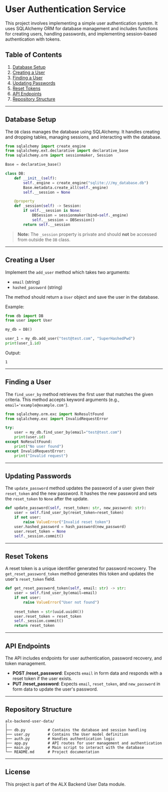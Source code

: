 
# User Authentication Service

This project involves implementing a simple user authentication system. It uses SQLAlchemy ORM for database management and includes functions for creating users, handling passwords, and implementing session-based authentication with tokens.

## Table of Contents
1. [Database Setup](#database-setup)
2. [Creating a User](#creating-a-user)
3. [Finding a User](#finding-a-user)
4. [Updating Passwords](#updating-passwords)
5. [Reset Tokens](#reset-tokens)
6. [API Endpoints](#api-endpoints)
7. [Repository Structure](#repository-structure)

---

## Database Setup

The `DB` class manages the database using SQLAlchemy. It handles creating and dropping tables, managing sessions, and interacting with the database.

```python
from sqlalchemy import create_engine
from sqlalchemy.ext.declarative import declarative_base
from sqlalchemy.orm import sessionmaker, Session

Base = declarative_base()

class DB:
    def __init__(self):
        self._engine = create_engine("sqlite:///my_database.db")
        Base.metadata.create_all(self._engine)
        self.__session = None

    @property
    def _session(self) -> Session:
        if self.__session is None:
            DBSession = sessionmaker(bind=self._engine)
            self.__session = DBSession()
        return self.__session
```

> **Note:** The `_session` property is private and should **not** be accessed from outside the `DB` class.

---

## Creating a User

Implement the `add_user` method which takes two arguments:
- `email` (string)
- `hashed_password` (string)

The method should return a `User` object and save the user in the database.

Example:

```python
from db import DB
from user import User

my_db = DB()

user_1 = my_db.add_user("test@test.com", "SuperHashedPwd")
print(user_1.id)
```

Output:
```
1
```

---

## Finding a User

The `find_user_by` method retrieves the first user that matches the given criteria. This method accepts keyword arguments (e.g., `email='example@example.com'`).

```python
from sqlalchemy.orm.exc import NoResultFound
from sqlalchemy.exc import InvalidRequestError

try:
    user = my_db.find_user_by(email="test@test.com")
    print(user.id)
except NoResultFound:
    print("No user found")
except InvalidRequestError:
    print("Invalid request")
```

---

## Updating Passwords

The `update_password` method updates the password of a user given their `reset_token` and the new password. It hashes the new password and sets the `reset_token` to `None` after the update.

```python
def update_password(self, reset_token: str, new_password: str):
    user = self.find_user_by(reset_token=reset_token)
    if not user:
        raise ValueError("Invalid reset token")
    user.hashed_password = hash_password(new_password)
    user.reset_token = None
    self._session.commit()
```

---

## Reset Tokens

A reset token is a unique identifier generated for password recovery. The `get_reset_password_token` method generates this token and updates the user's `reset_token` field.

```python
def get_reset_password_token(self, email: str) -> str:
    user = self.find_user_by(email=email)
    if not user:
        raise ValueError("User not found")
    
    reset_token = str(uuid.uuid4())
    user.reset_token = reset_token
    self._session.commit()
    return reset_token
```

---

## API Endpoints

The API includes endpoints for user authentication, password recovery, and token management.

- **POST /reset_password**: Expects `email` in form data and responds with a reset token if the user exists.
- **PUT /reset_password**: Expects `email`, `reset_token`, and `new_password` in form data to update the user's password.

---

## Repository Structure

```
alx-backend-user-data/
│
├── db.py          # Contains the database and session handling
├── user.py        # Contains the User model definition
├── auth.py        # Handles authentication logic
├── app.py         # API routes for user management and authentication
├── main.py        # Main script to interact with the database
└── README.md      # Project documentation
```

---

## License

This project is part of the ALX Backend User Data module.

